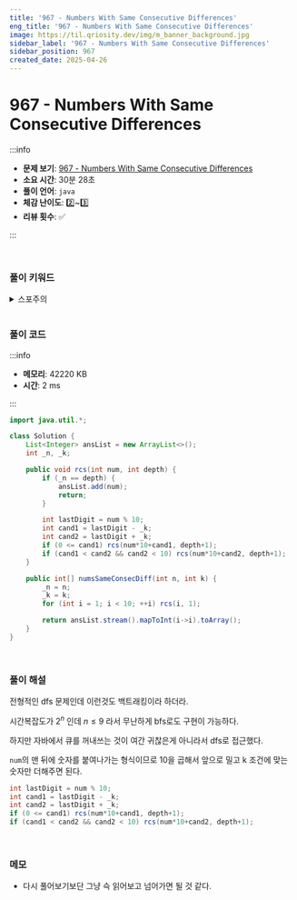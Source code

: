 ```yaml
---
title: '967 - Numbers With Same Consecutive Differences'
eng_title: '967 - Numbers With Same Consecutive Differences'
image: https://til.qriosity.dev/img/m_banner_background.jpg
sidebar_label: '967 - Numbers With Same Consecutive Differences'
sidebar_position: 967
created_date: 2025-04-26
---
```


# 967 - Numbers With Same Consecutive Differences

:::info

- **문제 보기**: [967 - Numbers With Same Consecutive Differences](https://leetcode.com/problems/numbers-with-same-consecutive-differences)
- **소요 시간**: 30분 28초
- **풀이 언어**: `java`
- **체감 난이도**: 2️⃣~3️⃣
- **리뷰 횟수**: ✅

:::

<br />

### 풀이 키워드

<details>
<summary>스포주의</summary>

`백트래킹` `dfs`

</details>

<br />

### 풀이 코드

:::info

- **메모리**: 42220 KB
- **시간**: 2 ms

:::

```java
import java.util.*;

class Solution {
    List<Integer> ansList = new ArrayList<>();
    int _n, _k;

    public void rcs(int num, int depth) {
        if (_n == depth) {
            ansList.add(num);
            return;
        }

        int lastDigit = num % 10;
        int cand1 = lastDigit - _k;
        int cand2 = lastDigit + _k;
        if (0 <= cand1) rcs(num*10+cand1, depth+1);
        if (cand1 < cand2 && cand2 < 10) rcs(num*10+cand2, depth+1);
    }

    public int[] numsSameConsecDiff(int n, int k) {
        _n = n;
        _k = k;
        for (int i = 1; i < 10; ++i) rcs(i, 1);

        return ansList.stream().mapToInt(i->i).toArray();
    }
}
```

<br />

### 풀이 해설

전형적인 dfs 문제인데 이런것도 백트래킹이라 하더라.

시간복잡도가 $2^n$ 인데 $n \le 9$ 라서 무난하게 bfs로도 구현이 가능하다.

하지만 자바에서 큐를 꺼내쓰는 것이 여간 귀찮은게 아니라서 dfs로 접근했다.

`num`의 맨 뒤에 숫자를 붙여나가는 형식이므로 10을 곱해서 앞으로 밀고 k 조건에 맞는 숫자만 더해주면 된다.

```java
int lastDigit = num % 10;
int cand1 = lastDigit - _k;
int cand2 = lastDigit + _k;
if (0 <= cand1) rcs(num*10+cand1, depth+1);
if (cand1 < cand2 && cand2 < 10) rcs(num*10+cand2, depth+1);
```

<br />

### 메모

- 다시 풀어보기보단 그냥 슥 읽어보고 넘어가면 될 것 같다.